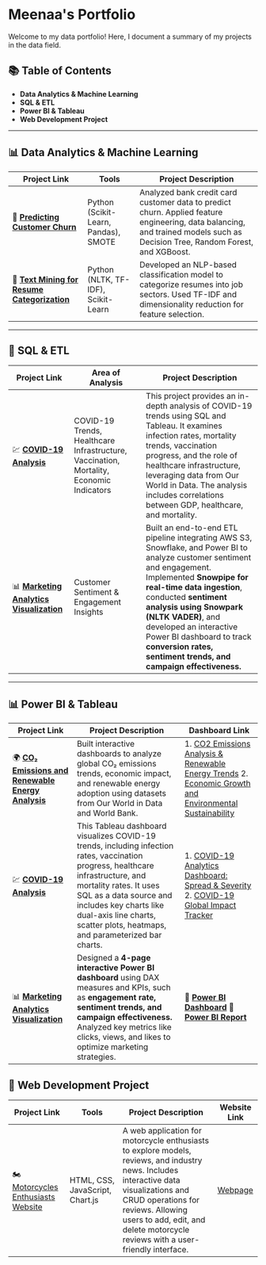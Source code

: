 # Meenaa's Portfolio

Welcome to my data portfolio! Here, I document a summary of my projects in the data field.

## 📚 Table of Contents
- **Data Analytics & Machine Learning**
- **SQL & ETL**
- **Power BI & Tableau**
- **Web Development Project**
---

## 📊 Data Analytics & Machine Learning
| Project Link | Tools | Project Description |
|-------------|----------------|-------------------|
| 🏦 **[Predicting Customer Churn](https://github.com/meenaavalu/Python_Projects/blob/main/Churning%20customers.ipynb)** |  Python (Scikit-Learn, Pandas), SMOTE | Analyzed bank credit card customer data to predict churn. Applied feature engineering, data balancing, and trained models such as Decision Tree, Random Forest, and XGBoost. |
| 📄 **[Text Mining for Resume Categorization](https://github.com/meenaavalu/Python_Projects/blob/main/Resume%20Classification%20Using%20Text%20Mining.ipynb)** | Python (NLTK, TF-IDF), Scikit-Learn | Developed an NLP-based classification model to categorize resumes into job sectors. Used TF-IDF and dimensionality reduction for feature selection. |

---

## 💾 SQL & ETL
| Project Link | Area of Analysis | Project Description |
|-------------|----------------|----------------------|
| 💹 **[COVID-19 Analysis](https://github.com/meenaavalu/COVID-19-Data-Analysis-Visualization)** | COVID-19 Trends, Healthcare Infrastructure, Vaccination, Mortality, Economic Indicators | This project provides an in-depth analysis of COVID-19 trends using SQL and Tableau. It examines infection rates, mortality trends, vaccination progress, and the role of healthcare infrastructure, leveraging data from Our World in Data. The analysis includes correlations between GDP, healthcare, and mortality.|
| 📊 **[Marketing Analytics Visualization](https://github.com/meenaavalu/MarketingAnalytics-)** | Customer Sentiment & Engagement Insights | Built an end-to-end ETL pipeline integrating AWS S3, Snowflake, and Power BI to analyze customer sentiment and engagement. Implemented **Snowpipe for real-time data ingestion**, conducted **sentiment analysis using Snowpark (NLTK VADER)**, and developed an interactive Power BI dashboard to track **conversion rates, sentiment trends, and campaign effectiveness.** |
---

## 📊 Power BI & Tableau
| Project Link | Project Description | Dashboard Link |
|-------------|----------------------|------------------------------|
| 🌍 **[CO₂ Emissions and Renewable Energy Analysis](https://github.com/meenaavalu/THE-DYNAMICS-OF-GLOBAL-CO-EMISSIONS)** |Built interactive dashboards to analyze global CO₂ emissions trends, economic impact, and renewable energy adoption using datasets from Our World in Data and World Bank. | 1. [CO2 Emissions Analysis & Renewable Energy Trends](https://public.tableau.com/app/profile/meenaa.raviselvam/viz/CO2EmissionsAnalysis_final/CO2EmissionsAnalysisRenewableEnergyTrends) 2. [Economic Growth and Environmental Sustainability](https://public.tableau.com/app/profile/meenaa.raviselvam/viz/CO2EmissionsAnalysis_final/EconomicGrowthandEnvironmentalSustainability) |
| 💹 **[COVID-19 Analysis](https://github.com/meenaavalu/COVID-19-Data-Analysis-Visualization)** | This Tableau dashboard visualizes COVID-19 trends, including infection rates, vaccination progress, healthcare infrastructure, and mortality rates. It uses SQL as a data source and includes key charts like dual-axis line charts, scatter plots, heatmaps, and parameterized bar charts. | 1. [COVID-19 Analytics Dashboard: Spread & Severity](https://public.tableau.com/app/profile/meenaa.raviselvam/viz/Covid_EDA_17415467240330/COVID-19AnalyticsDashboardSpreadSeverity) 2.  [COVID-19 Global Impact Tracker](https://public.tableau.com/app/profile/meenaa.raviselvam/viz/Covid_EDA_17415467240330/COVID-19GlobalImpactTracker?publish=yes) |
| 📊 **[Marketing Analytics Visualization](https://github.com/meenaavalu/MarketingAnalytics-)** | Designed a **4-page interactive Power BI dashboard** using DAX measures and KPIs, such as **engagement rate, sentiment trends, and campaign effectiveness.** Analyzed key metrics like clicks, views, and likes to optimize marketing strategies. | 🔗 **[Power BI Dashboard](https://app.powerbi.com/groups/me/dashboards/83e1c889-af6f-409b-b7d1-8a2b525c6613?experience=power-bi)**  🔗 **[Power BI Report](https://app.powerbi.com/groups/me/reports/50599907-e5c0-4648-8dfa-46a1c5bf0bee/a288420d0bac306e0805?experience=power-bi)** |

## 🚀 Web Development Project  

| Project Link | Tools | Project Description | Website Link |
|-------------|-------|---------------------|-------------|  
| 🏍 [Motorcycles Enthusiasts Website](https://github.com/meenaavalu/Webpage_Creation/blob/main/README.md) | HTML, CSS, JavaScript, Chart.js | A web application for motorcycle enthusiasts to explore models, reviews, and industry news. Includes interactive data visualizations and CRUD operations for reviews. Allowing users to add, edit, and delete motorcycle reviews with a user-friendly interface. |  [Webpage](http://myweb.usf.edu/~meenaaraviselvam/index.html)

